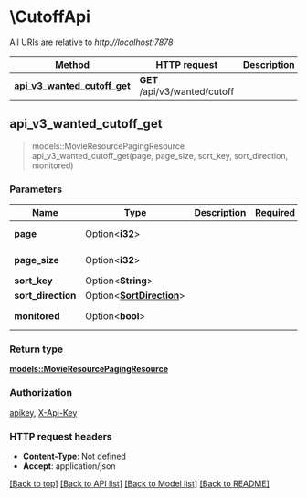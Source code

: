 # \CutoffApi

All URIs are relative to *http://localhost:7878*

Method | HTTP request | Description
------------- | ------------- | -------------
[**api_v3_wanted_cutoff_get**](CutoffApi.md#api_v3_wanted_cutoff_get) | **GET** /api/v3/wanted/cutoff | 



## api_v3_wanted_cutoff_get

> models::MovieResourcePagingResource api_v3_wanted_cutoff_get(page, page_size, sort_key, sort_direction, monitored)


### Parameters


Name | Type | Description  | Required | Notes
------------- | ------------- | ------------- | ------------- | -------------
**page** | Option<**i32**> |  |  |[default to 1]
**page_size** | Option<**i32**> |  |  |[default to 10]
**sort_key** | Option<**String**> |  |  |
**sort_direction** | Option<[**SortDirection**](.md)> |  |  |
**monitored** | Option<**bool**> |  |  |[default to true]

### Return type

[**models::MovieResourcePagingResource**](MovieResourcePagingResource.md)

### Authorization

[apikey](../README.md#apikey), [X-Api-Key](../README.md#X-Api-Key)

### HTTP request headers

- **Content-Type**: Not defined
- **Accept**: application/json

[[Back to top]](#) [[Back to API list]](../README.md#documentation-for-api-endpoints) [[Back to Model list]](../README.md#documentation-for-models) [[Back to README]](../README.md)

